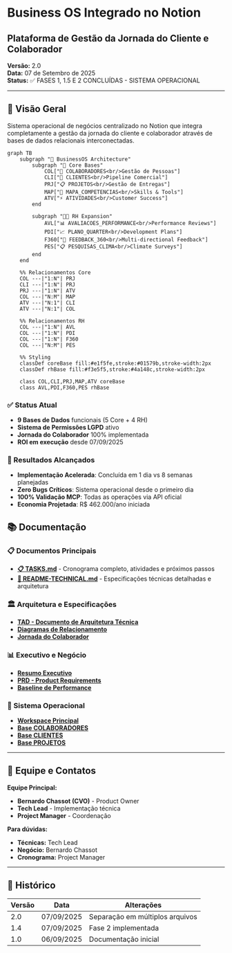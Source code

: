 # Business OS Integrado no Notion
## Plataforma de Gestão da Jornada do Cliente e Colaborador

**Versão:** 2.0  
**Data:** 07 de Setembro de 2025  
**Status:** ✅ FASES 1, 1.5 E 2 CONCLUÍDAS - SISTEMA OPERACIONAL

---

## 🎯 Visão Geral

Sistema operacional de negócios centralizado no Notion que integra completamente a gestão da jornada do cliente e colaborador através de bases de dados relacionais interconectadas.

```mermaid
graph TB
    subgraph "🏢 BusinessOS Architecture"
        subgraph "👥 Core Bases"
            COL["👤 COLABORADORES<br/>Gestão de Pessoas"]
            CLI["🏢 CLIENTES<br/>Pipeline Comercial"]
            PRJ["📋 PROJETOS<br/>Gestão de Entregas"]
            MAP["🎯 MAPA_COMPETENCIAS<br/>Skills & Tools"]
            ATV["⚡ ATIVIDADES<br/>Customer Success"]
        end
        
        subgraph "🧑‍💼 RH Expansion"
            AVL["📊 AVALIACOES_PERFORMANCE<br/>Performance Reviews"]
            PDI["📈 PLANO_QUARTER<br/>Development Plans"]
            F360["🔄 FEEDBACK_360<br/>Multi-directional Feedback"]
            PES["📋 PESQUISAS_CLIMA<br/>Climate Surveys"]
        end
    end
    
    %% Relacionamentos Core
    COL ---|"1:N"| PRJ
    CLI ---|"1:N"| PRJ
    PRJ ---|"1:N"| ATV
    COL ---|"N:M"| MAP
    ATV ---|"N:1"| CLI
    ATV ---|"N:1"| COL
    
    %% Relacionamentos RH
    COL ---|"1:N"| AVL
    COL ---|"1:N"| PDI
    COL ---|"1:N"| F360
    COL ---|"N:M"| PES
    
    %% Styling
    classDef coreBase fill:#e1f5fe,stroke:#01579b,stroke-width:2px
    classDef rhBase fill:#f3e5f5,stroke:#4a148c,stroke-width:2px
    
    class COL,CLI,PRJ,MAP,ATV coreBase
    class AVL,PDI,F360,PES rhBase
```

### ✅ Status Atual
- **9 Bases de Dados** funcionais (5 Core + 4 RH)
- **Sistema de Permissões LGPD** ativo
- **Jornada do Colaborador** 100% implementada
- **ROI em execução** desde 07/09/2025

### 🚀 Resultados Alcançados
- **Implementação Acelerada**: Concluída em 1 dia vs 8 semanas planejadas
- **Zero Bugs Críticos**: Sistema operacional desde o primeiro dia
- **100% Validação MCP**: Todas as operações via API oficial
- **Economia Projetada**: R$ 462.000/ano iniciada

## 📚 Documentação

### 📋 Documentos Principais
- **[📋 TASKS.md](TASKS.md)** - Cronograma completo, atividades e próximos passos
- **[🔧 README-TECHNICAL.md](README-TECHNICAL.md)** - Especificações técnicas detalhadas e arquitetura

### 🏛️ Arquitetura e Especificações
- **[TAD - Documento de Arquitetura Técnica](docs/architecture/TAD-Technical-Architecture-Document.md)**
- **[Diagramas de Relacionamento](docs/architecture/Database-Relationship-Diagrams.md)**
- **[Jornada do Colaborador](docs/hr/Employee-Journey-Complete.md)**

### 📊 Executivo e Negócio
- **[Resumo Executivo](docs/executive/Executive-Summary.md)**
- **[PRD - Product Requirements](docs/prd/Product-Requirements-Document.md)**
- **[Baseline de Performance](docs/metrics/Performance-Baseline.md)**

### 🔗 Sistema Operacional
- **[Workspace Principal](https://www.notion.so/alest/Time-10-X-Pessoas-267d61744f458198aba2f0f91e396274)**
- **[Base COLABORADORES](https://www.notion.so/267d61744f4581a9ae7dc75498121720)**
- **[Base CLIENTES](https://www.notion.so/267d61744f45819a88b3ede4ed2003ba)**
- **[Base PROJETOS](https://www.notion.so/267d61744f458138ac42f36c8c7dc277)**

---

## 👥 Equipe e Contatos

**Equipe Principal:**
- **Bernardo Chassot (CVO)** - Product Owner
- **Tech Lead** - Implementação técnica
- **Project Manager** - Coordenação

**Para dúvidas:**
- **Técnicas:** Tech Lead
- **Negócio:** Bernardo Chassot
- **Cronograma:** Project Manager

---

## 📝 Histórico

| Versão | Data | Alterações |
|--------|------|------------|
| 2.0 | 07/09/2025 | Separação em múltiplos arquivos |
| 1.4 | 07/09/2025 | Fase 2 implementada |
| 1.0 | 06/09/2025 | Documentação inicial |
